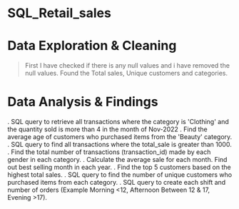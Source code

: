 # SQL_Retail_sales

# Data Exploration & Cleaning
>First I have checked if there is any null values and i have removed the null values.
>Found the Total sales, Unique customers and categories.

# Data Analysis & Findings
. SQL query to retrieve all transactions where the category is 'Clothing' and the quantity sold is more than 4 in the month of Nov-2022
. Find the average age of customers who purchased items from the 'Beauty' category.
. SQL query to find all transactions where the total_sale is greater than 1000.
. Find the total number of transactions (transaction_id) made by each gender in each category.
. Calculate the average sale for each month. Find out best selling month in each year.
. Find the top 5 customers based on the highest total sales.
. SQL query to find the number of unique customers who purchased items from each category.
. SQL query to create each shift and number of orders (Example Morning <12, Afternoon Between 12 & 17, Evening >17).
